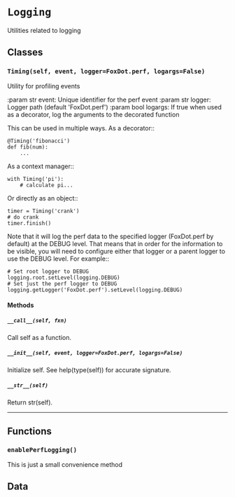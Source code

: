 # `Logging`

Utilities related to logging 

## Classes

### `Timing(self, event, logger=FoxDot.perf, logargs=False)`

Utility for profiling events

:param str event: Unique identifier for the perf event
:param str logger: Logger path (default 'FoxDot.perf')
:param bool logargs: If true when used as a decorator, log the arguments to
    the decorated function

This can be used in multiple ways. As a decorator::

    @Timing('fibonacci')
    def fib(num):
        ...

As a context manager::

    with Timing('pi'):
        # calculate pi...

Or directly as an object::

    timer = Timing('crank')
    # do crank
    timer.finish()

Note that it will log the perf data to the specified logger (FoxDot.perf by
default) at the DEBUG level. That means that in order for the information
to be visible, you will need to configure either that logger or a parent
logger to use the DEBUG level. For example::

    # Set root logger to DEBUG
    logging.root.setLevel(logging.DEBUG)
    # Set just the perf logger to DEBUG
    logging.getLogger('FoxDot.perf').setLevel(logging.DEBUG)

#### Methods

##### `__call__(self, fxn)`

Call self as a function.

##### `__init__(self, event, logger=FoxDot.perf, logargs=False)`

Initialize self.  See help(type(self)) for accurate signature.

##### `__str__(self)`

Return str(self).

---

## Functions

### `enablePerfLogging()`

This is just a small convenience method 

## Data

